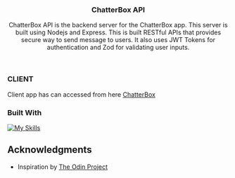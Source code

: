 <h3 align="center">ChatterBox API</h3>

  <p align="center">
    ChatterBox API is the backend server for the ChatterBox app. This server is built using Nodejs and Express. This is built RESTful APIs that provides secure way to send message to users. It also uses JWT Tokens for authentication and Zod for validating user inputs.
    <br />
  </p>
</div>
<br>

<!-- ABOUT THE PROJECT -->

### CLIENT

Client app has can accessed from here <a href="https://github.com/notsanta20/chatterbox" target="_blank">ChatterBox</a>

### Built With

[![My Skills](https://skillicons.dev/icons?i=nodejs,express,postgres,prisma)](https://skillicons.dev)

<!-- ACKNOWLEDGMENTS -->

## Acknowledgments

- Inspiration by <a href="https://www.theodinproject.com/lessons/nodejs-messaging-app">The Odin Project</a>
